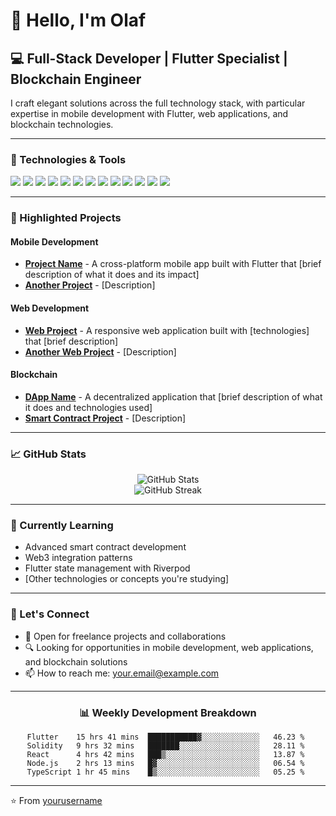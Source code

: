 # 👋 Hello, I'm Olaf

## 💻 Full-Stack Developer | Flutter Specialist | Blockchain Engineer

I craft elegant solutions across the full technology stack, with particular expertise in mobile development with Flutter, web applications, and blockchain technologies.

---

### 🔧 Technologies & Tools

![](https://img.shields.io/badge/Mobile-Flutter-informational?style=flat&logo=flutter&logoColor=white&color=02569B)
![](https://img.shields.io/badge/Web-React-informational?style=flat&logo=react&logoColor=white&color=61DAFB)
![](https://img.shields.io/badge/Web-Vue-informational?style=flat&logo=vue.js&logoColor=white&color=4FC08D)
![](https://img.shields.io/badge/Web-Angular-informational?style=flat&logo=angular&logoColor=white&color=DD0031)
![](https://img.shields.io/badge/Backend-Node.js-informational?style=flat&logo=node.js&logoColor=white&color=339933)
![](https://img.shields.io/badge/Language-Dart-informational?style=flat&logo=dart&logoColor=white&color=0175C2)
![](https://img.shields.io/badge/Language-JavaScript-informational?style=flat&logo=javascript&logoColor=white&color=F7DF1E)
![](https://img.shields.io/badge/Language-TypeScript-informational?style=flat&logo=typescript&logoColor=white&color=3178C6)
![](https://img.shields.io/badge/Blockchain-Ethereum-informational?style=flat&logo=ethereum&logoColor=white&color=3C3C3D)
![](https://img.shields.io/badge/Blockchain-Solidity-informational?style=flat&logo=solidity&logoColor=white&color=363636)
![](https://img.shields.io/badge/Database-Firebase-informational?style=flat&logo=firebase&logoColor=white&color=FFCA28)
![](https://img.shields.io/badge/Database-MongoDB-informational?style=flat&logo=mongodb&logoColor=white&color=47A248)
![](https://img.shields.io/badge/Database-PostgreSQL-informational?style=flat&logo=postgresql&logoColor=white&color=336791)

---

### 🚀 Highlighted Projects

#### Mobile Development
- **[Project Name](https://github.com/yourusername/projectname)** - A cross-platform mobile app built with Flutter that [brief description of what it does and its impact]
- **[Another Project](https://github.com/yourusername/anotherproject)** - [Description]

#### Web Development
- **[Web Project](https://github.com/yourusername/webproject)** - A responsive web application built with [technologies] that [brief description]
- **[Another Web Project](https://github.com/yourusername/anotherwebproject)** - [Description]

#### Blockchain
- **[DApp Name](https://github.com/yourusername/dappname)** - A decentralized application that [brief description of what it does and technologies used]
- **[Smart Contract Project](https://github.com/yourusername/smartcontractproject)** - [Description]

---

### 📈 GitHub Stats

<div align="center">
  <img src="https://github-readme-stats.vercel.app/api?username=stardev93&show_icons=true&count_private=true&theme=radical" alt="GitHub Stats" />
</div>

<div align="center">
  <img src="https://github-readme-streak-stats.herokuapp.com/?user=stardev93&theme=radical" alt="GitHub Streak" />
</div>

---

### 🌱 Currently Learning
- Advanced smart contract development
- Web3 integration patterns
- Flutter state management with Riverpod
- [Other technologies or concepts you're studying]

---

### 💬 Let's Connect
- 💼 Open for freelance projects and collaborations
- 🔍 Looking for opportunities in mobile development, web applications, and blockchain solutions
- 📫 How to reach me: [your.email@example.com](mailto:your.email@example.com)

---

<div align="center">

### 📊 Weekly Development Breakdown

<!--START_SECTION:waka-->
```text
Flutter    15 hrs 41 mins  ███████████▓░░░░░░░░░░░░░   46.23 % 
Solidity   9 hrs 32 mins   ███████░░░░░░░░░░░░░░░░░░   28.11 % 
React      4 hrs 42 mins   ███▒░░░░░░░░░░░░░░░░░░░░░   13.87 % 
Node.js    2 hrs 13 mins   █▓░░░░░░░░░░░░░░░░░░░░░░░   06.54 % 
TypeScript 1 hr 45 mins    █▒░░░░░░░░░░░░░░░░░░░░░░░   05.25 % 
```
<!--END_SECTION:waka-->

</div>

---

⭐️ From [yourusername](https://github.com/yourusername)
